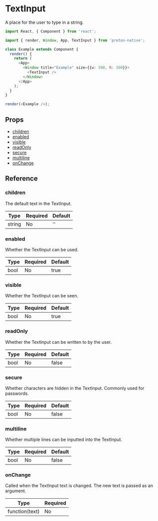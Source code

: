 # TextInput

A place for the user to type in a string.

```javascript
import React, { Component } from 'react';

import { render, Window, App, TextInput } from 'proton-native';

class Example extends Component {
  render() {
    return (
      <App>
        <Window title="Example" size={{w: 500, h: 500}}>
          <TextInput />
        </Window>
      </App>
    );
  }
}

render(<Example />);
```

## Props

- [children](#children)
- [enabled](#enabled)
- [visible](#visible)
- [readOnly](#readOnly)
- [secure](#secure)
- [multiline](#multiline)
- [onChange](#onChange)

## Reference

### children

The default text in the TextInput.

| **Type** | **Required** | **Default** |
| --- | --- | --- |
| string | No | '' |

### enabled

Whether the TextInput can be used.

| **Type** | **Required** | **Default** |
| --- | --- | --- |
| bool | No | true |

### visible

Whether the TextInput can be seen.

| **Type** | **Required** | **Default** |
| --- | --- | --- |
| bool | No | true |

### readOnly

Whether the TextInput can be written to by the user.

| **Type** | **Required** | **Default** |
| --- | --- | --- |
| bool | No | false |

### secure

Whether characters are hidden in the TextInput. Commonly used for passwords.

| **Type** | **Required** | **Default** |
| --- | --- | --- |
| bool | No | false |

### multiline

Whether multiple lines can be inputted into the TextInput.

| **Type** | **Required** | **Default** |
| --- | --- | --- |
| bool | No | false |

### onChange

Called when the TextInput text is changed. The new text is passed as an argument.

| **Type** | **Required** |
| --- | --- |
| function(text) | No |